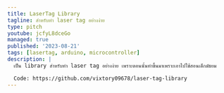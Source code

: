 ```yaml
---
title: LaserTag Library
tagline: สำหรับทำ laser tag อย่างง่าย
type: pitch
youtube: jcfyL8dceGo
managed: true
published: '2023-08-21'
tags: [lasertag, arduino, microcontroller]
description: |
  เป็น library สำหรับทำ laser tag อย่างง่าย เพราะตอนนั้นทำขึ้นมาเพราะเอาไปใช้สอนเด็กมัธยม

  Code: https://github.com/vixtory09678/laser-tag-library
---
```

